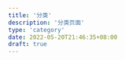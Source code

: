 ```yaml
---
title: '分类'
description: '分类页面'
type: 'category'
date: 2022-05-20T21:46:35+08:00
draft: true
---
```

